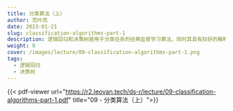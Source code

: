 ```yaml
---
title: 分类算法（上）
author: 范叶亮
date: 2023-01-21
slug: classification-algorithms-part-1
description: 逻辑回归和决策树是用于分类任务的经典监督学习算法，同时其具有较好的解释性。
weight: 9
cover: /images/lecture/09-classification-algorithms-part-1.png
tags:
  - 逻辑回归
  - 决策树
---
```


{{< pdf-viewer url="https://r2.leovan.tech/ds-r/lecture/09-classification-algorithms-part-1.pdf" title="09 - 分类算法（上）">}}
